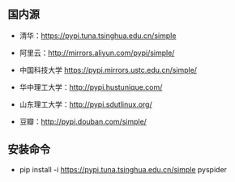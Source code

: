 ## 国内源
- 清华：https://pypi.tuna.tsinghua.edu.cn/simple

- 阿里云：http://mirrors.aliyun.com/pypi/simple/

- 中国科技大学 https://pypi.mirrors.ustc.edu.cn/simple/

- 华中理工大学：http://pypi.hustunique.com/

- 山东理工大学：http://pypi.sdutlinux.org/ 

- 豆瓣：http://pypi.douban.com/simple/

## 安装命令
- pip install -i https://pypi.tuna.tsinghua.edu.cn/simple pyspider